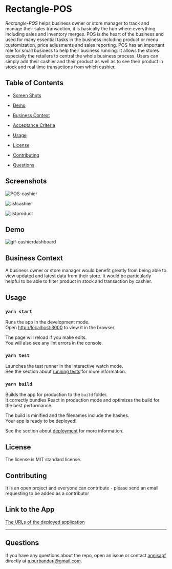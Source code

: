 # Rectangle-POS
*Rectangle-POS* helps business owner or store manager to track and manage their sales transaction, it is basically the hub where everything including sales and inventory merges. POS is the heart of the business and used for many essential tasks in the business including product or menu customization, price adjusments and sales reporting.
POS has an important role for small business to help their business running. It allows the stores especially the retailers to central the whole business process. Users can simply add their cashier and their product as well as to see their product in stock and real time transactions from which cashier. 

## Table of Contents 

* [Screen Shots](#screenshots)

* [Demo](#demo)

* [Business Context](#businesscontext)

* [Acceptance Criteria](#acceptancecriteria)

* [Usage](#usage)
    
* [License](#license)
    
* [Contributing](#contributing)
    
* [Questions](#questions)


## Screenshots

![POS-cashier](https://user-images.githubusercontent.com/7066137/107842597-8f74d080-6e18-11eb-9f25-5af6cccff0b1.png)

![listcashier](https://user-images.githubusercontent.com/7066137/107842757-b67fd200-6e19-11eb-92e4-0dc19fcefb71.png)

![listproduct](https://user-images.githubusercontent.com/7066137/107842758-b67fd200-6e19-11eb-8e74-caf5fbd81333.png)



## Demo
![gif-cashierdashboard](https://user-images.githubusercontent.com/7066137/107843424-ff865500-6e1e-11eb-8486-0b50a3654033.gif)


## Business Context

A business owner or store manager would benefit greatly from being able to view updated and latest data from their store. 
It would be particularly helpful to be able to filter product in stock and transaction by cashier.


## Usage
    
### `yarn start`

Runs the app in the development mode.\
Open [http://localhost:3000](http://localhost:3000) to view it in the browser.

The page will reload if you make edits.\
You will also see any lint errors in the console.

### `yarn test`

Launches the test runner in the interactive watch mode.\
See the section about [running tests](https://facebook.github.io/create-react-app/docs/running-tests) for more information.

### `yarn build`

Builds the app for production to the `build` folder.\
It correctly bundles React in production mode and optimizes the build for the best performance.

The build is minified and the filenames include the hashes.\
Your app is ready to be deployed!

See the section about [deployment](https://facebook.github.io/create-react-app/docs/deployment) for more information.

  
## License
The license is MIT standard license.
        
## Contributing
    
It is an open project and everyone can contribute - please send an email requesting to be added as a contributor

## Link to the App
<a href="http://rectangle.store">The URLs of the deployed application</a><hr>

     
## Questions
    
If you have any questions about the repo, open an issue or contact [annisapf](https://github.com/annisapf/) directly at a.purbandari@gmail.com.





